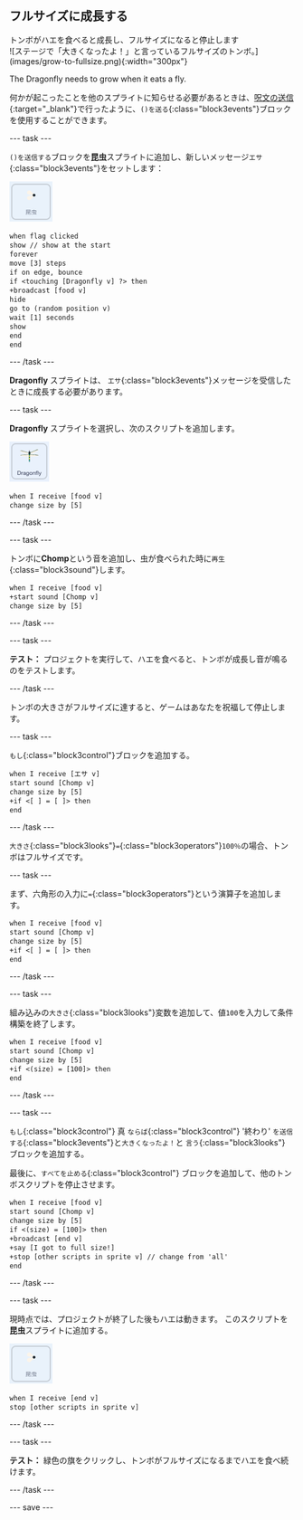 ## フルサイズに成長する

<div style="display: flex; flex-wrap: wrap">
<div style="flex-basis: 200px; flex-grow: 1; margin-right: 15px;">
トンボがハエを食べると成長し、フルサイズになると停止します
</div>
<div>
![ステージで「大きくなったよ！」と言っているフルサイズのトンボ。](images/grow-to-fullsize.png){:width="300px"}
</div>
</div>

The Dragonfly needs to grow when it eats a fly.

何かが起こったことを他のスプライトに知らせる必要があるときは、[呪文の送信](https://projects.raspberrypi.org/en/projects/broadcasting-spells){:target="_blank"}で行ったように、`()を送る`{:class="block3events"}ブロックを使用することができます。

--- task ---

`()を送信する`ブロックを**昆虫**スプライトに追加し、新しいメッセージ`エサ`{:class="block3events"}をセットします：

![](images/fly-icon.png)

```blocks3
when flag clicked
show // show at the start
forever
move [3] steps
if on edge, bounce
if <touching [Dragonfly v] ?> then
+broadcast [food v]
hide
go to (random position v)
wait [1] seconds
show
end
end
```
--- /task ---

**Dragonfly** スプライトは、 `エサ`{:class="block3events"}メッセージを受信したときに成長する必要があります。

--- task ---

**Dragonfly** スプライトを選択し、次のスクリプトを追加します。

![](images/dragonfly-icon.png)

```blocks3 
when I receive [food v]
change size by [5]
```

--- /task ---

--- task ---

トンボに**Chomp**という音を追加し、虫が食べられた時に`再生`{:class="block3sound"}します。

```blocks3 
when I receive [food v]
+start sound [Chomp v]
change size by [5]
```
--- /task ---

--- task ---

**テスト：** プロジェクトを実行して、ハエを食べると、トンボが成長し音が鳴るのをテストします。

--- /task ---

トンボの大きさがフルサイズに達すると、ゲームはあなたを祝福して停止します。

--- task ---

`もし`{:class="block3control"}ブロックを追加する。

```blocks3
when I receive [エサ v]
start sound [Chomp v]
change size by [5]
+if <[ ] = [ ]> then
end
```

--- /task ---

`大きさ`{:class="block3looks"}`=`{:class="block3operators"}`100％`の場合、トンボはフルサイズです。

--- task ---

まず、六角形の入力に`=`{:class="block3operators"}という演算子を追加します。

```blocks3
when I receive [food v]
start sound [Chomp v]
change size by [5]
+if <[ ] = [ ]> then
end
```
--- /task ---

--- task ---

組み込みの`大きさ`{:class="block3looks"}変数を追加して、値`100`を入力して条件構築を終了します。

```blocks3
when I receive [food v]
start sound [Chomp v]
change size by [5]
+if <(size) = [100]> then
end
```
--- /task ---

--- task ---

`もし`{:class="block3control"} 真 `ならば`{:class="block3control"} '終わり' `を送信する`{:class="block3events"}と`大きくなったよ！`と `言う`{:class="block3looks"} ブロックを追加する。

最後に、`すべてを止める`{:class="block3control"} ブロックを追加して、他のトンボスクリプトを停止させます。

```blocks3
when I receive [food v]
start sound [Chomp v]
change size by [5]
if <(size) = [100]> then
+broadcast [end v]
+say [I got to full size!]
+stop [other scripts in sprite v] // change from 'all'
end
```
--- /task ---

--- task ---

現時点では、プロジェクトが終了した後もハエは動きます。 このスクリプトを**昆虫**スプライトに追加する。

![](images/fly-icon.png)

```blocks3
when I receive [end v]
stop [other scripts in sprite v]
```

--- /task ---

--- task ---

**テスト：** 緑色の旗をクリックし、トンボがフルサイズになるまでハエを食べ続けます。

--- /task ---

--- save ---
